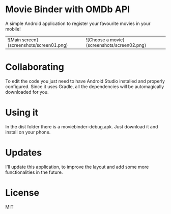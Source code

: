 # Movie Binder with OMDb API

A simple Android application to register your favourite movies in your mobile!

<table>
	<tr>
		<td>![Main screen](screenshots/screen01.png)</td>
		<td>![Choose a movie](screenshots/screen02.png)</td>
	</tr>	
</table>

# Collaborating

To edit the code you just need to have Android Studio installed and properly configured. Since it uses Gradle, all the dependencies will be automagically downloaded for you. 

# Using it

In the dist folder there is a moviebinder-debug.apk. Just download it and install on your phone.

# Updates

I'll update this application, to improve the layout and add some more functionalities in the future.

# License

MIT
